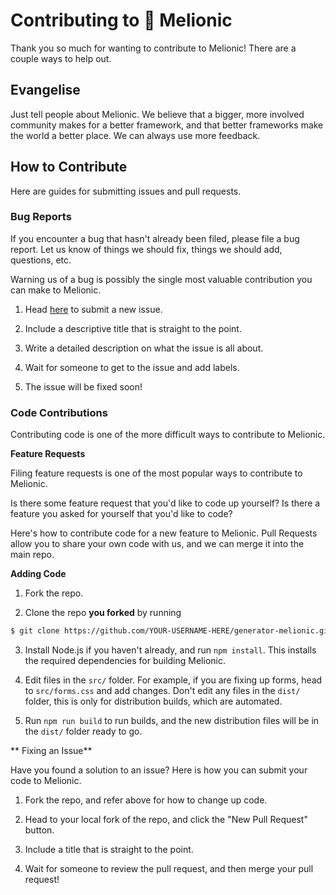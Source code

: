 # Contributing to 🐺 Melionic

Thank you so much for wanting to contribute to Melionic! There are a couple ways to help out.

## Evangelise

Just tell people about Melionic. We believe that a bigger, more involved community makes for a better framework, and that better frameworks make the world a better place. We can always use more feedback.

## How to Contribute

Here are guides for submitting issues and pull requests.

### Bug Reports

If you encounter a bug that hasn't already been filed, please file a bug report. Let us know of things we should fix, things we should add, questions, etc.

Warning us of a bug is possibly the single most valuable contribution you can make to Melionic.

1) Head [here](https://github.com/reedia/generator-melionic/issues/new) to submit a new issue.

2) Include a descriptive title that is straight to the point.

3) Write a detailed description on what the issue is all about.

4) Wait for someone to get to the issue and add labels.

5) The issue will be fixed soon!

### Code Contributions

Contributing code is one of the more difficult ways to contribute to Melionic.

**Feature Requests**

Filing feature requests is one of the most popular ways to contribute to Melionic.

Is there some feature request that you'd like to code up yourself? Is there a feature you asked for yourself that you'd like to code?

Here's how to contribute code for a new feature to Melionic. Pull Requests allow you to share your own code with us, and we can merge it into the main repo.

**Adding Code**

1) Fork the repo.

2) Clone the repo **you forked** by running
```sh
$ git clone https://github.com/YOUR-USERNAME-HERE/generator-melionic.git
```

3) Install Node.js if you haven't already, and run `npm install`. This installs the required dependencies for building Melionic.

4) Edit files in the `src/` folder. For example, if you are fixing up forms, head to `src/forms.css` and add changes. Don't edit any files in the `dist/` folder, this is only for distribution builds, which are automated.

5) Run `npm run build` to run builds, and the new distribution files will be in the `dist/` folder ready to go.

** Fixing an Issue**

Have you found a solution to an issue? Here is how you can submit your code to Melionic.

1) Fork the repo, and refer above for how to change up code.

1) Head to your local fork of the repo, and click the "New Pull Request" button.

2) Include a title that is straight to the point.

3) Wait for someone to review the pull request, and then merge your pull request!
